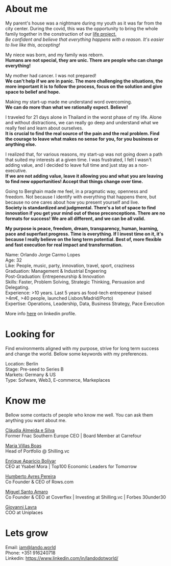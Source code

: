 # About me
My parent's house was a nightmare during my youth as it was far from the city center. During the covid, this was the opportunity to bring the whole family together in the construction of our <a href="https://www.instagram.com/epicoshouse/">life project.</a> <br>
*Be confident and believe that everything happens with a reason. It's easier to live like this, accepting!*

My niece was born, and my family was reborn. <br>
**Humans are not special, they are unic. There are people who can change everything!**

My mother had cancer. I was not prepared!<br>
**We can't help if we are in panic. The more challenging the situations, the more important it is to follow the process, focus on the solution and give space to belief and hope.**

Making my start-up made me understand word overcoming.<br>
**We can do more than what we rationally expect. Believe!**

I traveled for 21 days alone in Thailand in the worst phase of my life. Alone and without distractions, we can really go deep and understand what we really feel and learn about ourselves.<br>
**It is crucial to find the real source of the pain and the real problem. Find the courage to leave what makes no sense for you, for you business or anything else.**

I realized that, for various reasons, my start-up was not going down a path that suited my interests at a given time. I was frustrated, I felt I wasn't adding value, and I decided to leave full time and just stay as a non-executive.<br>
**If we are not adding value, leave it allowing you and what you are leaving to find new opportunities! Accept that things change over time.**

Going to Berghain made me feel, in a pragmatic way, openness and freedom. Not because I identify with everything that happens there, but because no one cares about how you present yourself and live.<br>
**Society is standardized and judgmental. There's a lot of space to find innovation if you get your mind out of these preconceptions. There are no formats for success! We are all different, and we can be all valid.**

**My purpose is peace, freedom, dream, transparency, human, learning, pace and superfast progress. Time is everything. If I invest time on it, it's because I really believe on the long term potential. Best of, more flexible and fast execution for real impact and transformation.**

Name: Orlando Jorge Carmo Lopes <br> 
Age: 32 <br>
Like: People, music, party, innovation, travel, sport, craziness <br>
Graduation: Management & Industrial Engeering <br>
Post-Graduation: Entrepeneurship & Innovation <br>
Skills: Faster, Problem Solving, Strategic Thinking, Persuasion and Delegating. <br>
Experience: >10 years. Last 5 years as food-tech entrepeneur (raised >4m€, >40 people, launched Lisbon/Madrid/Porto) <br>
Expertise: Operations, Leadership, Data, Business Strategy, Pace Execution

More info <a href="https://www.linkedin.com/in/landodotworld/">here</a> on linkedin profile.

# Looking for
Find environments aligned with my purpose, strive for long term success and change the world. Bellow some keywords with my preferences.

Location: Berlin <br>
Stage: Pre-seed to Series B <br>
Markets: Germany & US <br>
Type: Sofware, Web3, E-commerce, Markeplaces <br>

# Know me
Bellow some contacts of people who know me well. You can ask them anything you want about me.

<a href="https://www.linkedin.com/in/claudia-almeidasilva/">Cláudia Almeida e Silva</a> <br>
Former Fnac Southern Europe CEO | Board Member at Carrefour

<a href="https://www.linkedin.com/in/mariapvillasboas//">Maria Villas Boas</a> <br>
Head of Portfolio @ Shilling.vc

<a href="https://www.linkedin.com/in/enriqueapariciobolivar/">Enrique Aparicio Bolívar</a> <br>
CEO at Ysabel Mora | Top100 Economic Leaders for Tomorrow

<a href="https://www.linkedin.com/in/humbertoayrespereira/">Humberto Ayres Pereira</a> <br>
Co Founder & CEO of Rows.com

<a href="https://www.linkedin.com/in/miguelsantoamaro/">Miguel Santo Amaro</a> <br>
Co Founder & CEO at Coverflex | Investing at Shilling.vc | Forbes 30under30

<a href="https://www.linkedin.com/in/giovanni-lavra-12b40457/">Giovanni Lavra</a> <br>
COO at Uniplaces



# Lets grow
Email: iam@lando.world <br>
Phone: +351 916240718 <br>
Linkedin: https://www.linkedin.com/in/landodotworld/









